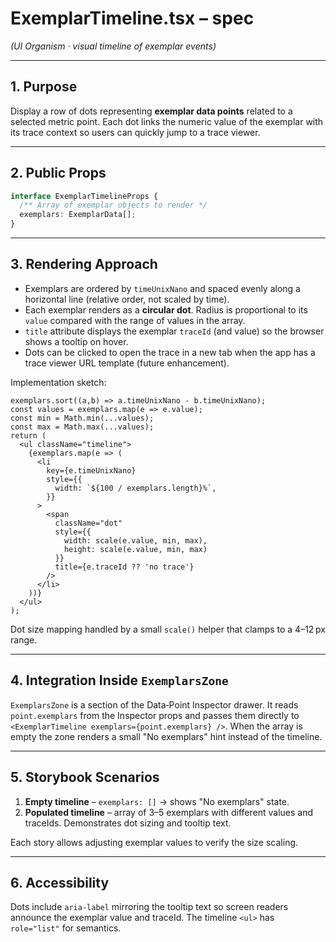 # ExemplarTimeline.tsx – spec
*(UI Organism · visual timeline of exemplar events)*

---

## 1. Purpose

Display a row of dots representing **exemplar data points** related to a
selected metric point. Each dot links the numeric value of the exemplar
with its trace context so users can quickly jump to a trace viewer.

---

## 2. Public Props

```ts
interface ExemplarTimelineProps {
  /** Array of exemplar objects to render */
  exemplars: ExemplarData[];
}
```

---

## 3. Rendering Approach

* Exemplars are ordered by `timeUnixNano` and spaced evenly along a
  horizontal line (relative order, not scaled by time).
* Each exemplar renders as a **circular dot**. Radius is proportional to
  its `value` compared with the range of values in the array.
* `title` attribute displays the exemplar `traceId` (and value) so the
  browser shows a tooltip on hover.
* Dots can be clicked to open the trace in a new tab when the app has
  a trace viewer URL template (future enhancement).

Implementation sketch:

```tsx
exemplars.sort((a,b) => a.timeUnixNano - b.timeUnixNano);
const values = exemplars.map(e => e.value);
const min = Math.min(...values);
const max = Math.max(...values);
return (
  <ul className="timeline">
    {exemplars.map(e => (
      <li
        key={e.timeUnixNano}
        style={{
          width: `${100 / exemplars.length}%`,
        }}
      >
        <span
          className="dot"
          style={{
            width: scale(e.value, min, max),
            height: scale(e.value, min, max)
          }}
          title={e.traceId ?? 'no trace'}
        />
      </li>
    ))}
  </ul>
);
```

Dot size mapping handled by a small `scale()` helper that clamps to a
4–12 px range.

---

## 4. Integration Inside `ExemplarsZone`

`ExemplarsZone` is a section of the Data‑Point Inspector drawer. It reads
`point.exemplars` from the Inspector props and passes them directly to
`<ExemplarTimeline exemplars={point.exemplars} />`. When the array is
empty the zone renders a small "No exemplars" hint instead of the
timeline.

---

## 5. Storybook Scenarios

1. **Empty timeline** – `exemplars: []` → shows "No exemplars" state.
2. **Populated timeline** – array of 3–5 exemplars with different values
   and traceIds. Demonstrates dot sizing and tooltip text.

Each story allows adjusting exemplar values to verify the size scaling.

---

## 6. Accessibility

Dots include `aria-label` mirroring the tooltip text so screen readers
announce the exemplar value and traceId. The timeline `<ul>` has
`role="list"` for semantics.

